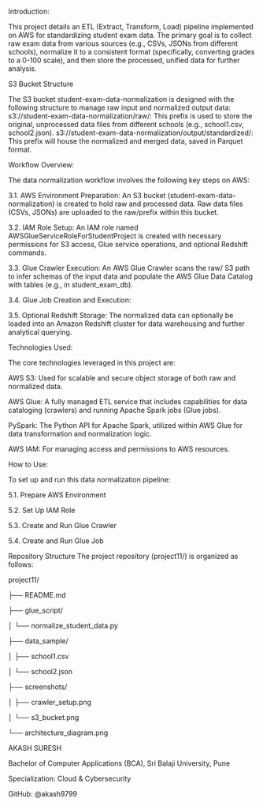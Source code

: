  Introduction:
 
  This project details an ETL (Extract, Transform, Load) pipeline implemented on AWS for standardizing student exam data. The primary goal is to collect raw exam      data from various sources (e.g., CSVs, JSONs from different schools), normalize it to a consistent format (specifically, converting grades to a 0-100 scale), and    then store the processed, unified data for further analysis.
  

S3 Bucket Structure

  The S3 bucket student-exam-data-normalization is designed with the following structure to manage raw input and normalized output data:
     s3://student-exam-data-normalization/raw/: This prefix is used to store the original, unprocessed data files from different schools (e.g., school1.csv,               school2.json).
     s3://student-exam-data-normalization/output/standardized/: This prefix will house the normalized and merged data, saved in Parquet format.

     
Workflow Overview:

  The data normalization workflow involves the following key steps on AWS:

3.1. AWS Environment Preparation: An S3 bucket (student-exam-data-normalization) is created to hold raw and processed data. Raw data files (CSVs, JSONs) are uploaded to the raw/prefix within this bucket.

3.2. IAM Role Setup: An IAM role named AWSGlueServiceRoleForStudentProject is created with necessary permissions for S3 access, Glue service operations, and optional Redshift commands.

3.3. Glue Crawler Execution: An AWS Glue Crawler scans the raw/ S3 path to infer schemas of the input data and populate the AWS Glue Data Catalog with tables (e.g., in student_exam_db).

3.4. Glue Job Creation and Execution:

3.5. Optional Redshift Storage: The normalized data can optionally be loaded into an Amazon Redshift cluster for data warehousing and further analytical querying.

Technologies Used:

The core technologies leveraged in this project are:

AWS S3: Used for scalable and secure object storage of both raw and normalized data.

AWS Glue: A fully managed ETL service that includes capabilities for data cataloging (crawlers) and running Apache Spark jobs (Glue jobs).

PySpark: The Python API for Apache Spark, utilized within AWS Glue for data transformation and normalization logic.

AWS IAM: For managing access and permissions to AWS resources.


How to Use:
   
To set up and run this data normalization pipeline:

5.1. Prepare AWS Environment

5.2. Set Up IAM Role

5.3. Create and Run Glue Crawler

5.4. Create and Run Glue Job



Repository Structure
The project repository (project11/) is organized as follows:

project11/

├── README.md

├── glue_script/

│   └── normalize_student_data.py

├── data_sample/

│   ├── school1.csv

│   └── school2.json

├── screenshots/

│   ├── crawler_setup.png

│   └── s3_bucket.png

└── architecture_diagram.png

AKASH SURESH

Bachelor of Computer Applications (BCA), Sri Balaji University, Pune

Specialization: Cloud & Cybersecurity

GitHub: @akash9799

